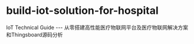 # build-iot-solution-for-hospital
 IoT Technical Guide --- 从零搭建高性能医疗物联网平台及医疗物联网解决方案和Thingsboard源码分析
